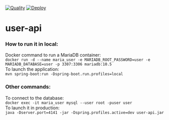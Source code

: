 [![Quality](https://github.com/69pmb/user-api/actions/workflows/quality.yml/badge.svg)](https://github.com/69pmb/user-api/actions/workflows/quality.yml)
[![Deploy](https://github.com/69pmb/user-api/actions/workflows/deploy.yml/badge.svg)](https://github.com/69pmb/user-api/actions/workflows/deploy.yml)

# user-api

### How to run it in local:

Docker command to run a MariaDB container:  
`docker run -d --name maria_user -e MARIADB_ROOT_PASSWORD=user -e MARIADB_DATABASE=user -p 3307:3306 mariadb:10.5`  
To launch the application:  
`mvn spring-boot:run -Dspring-boot.run.profiles=local`

### Other commands:

To connect to the database:  
`docker exec -it maria_user mysql --user root -puser user`  
To launch it in production:  
`java -Dserver.port=4141 -jar -Dspring.profiles.active=dev user-api.jar`
